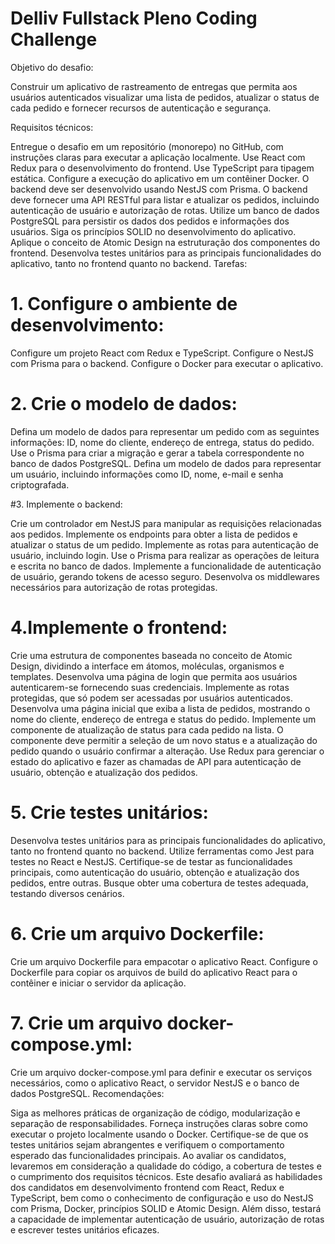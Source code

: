# Delliv Fullstack Pleno Coding Challenge

Objetivo do desafio:

Construir um aplicativo de rastreamento de entregas que permita aos usuários autenticados visualizar uma lista de pedidos, atualizar o status de cada pedido e fornecer recursos de autenticação e segurança.

Requisitos técnicos:

Entregue o desafio em um repositório (monorepo) no GitHub, com instruções claras para executar a aplicação localmente.
Use React com Redux para o desenvolvimento do frontend.
Use TypeScript para tipagem estática.
Configure a execução do aplicativo em um contêiner Docker.
O backend deve ser desenvolvido usando NestJS com Prisma.
O backend deve fornecer uma API RESTful para listar e atualizar os pedidos, incluindo autenticação de usuário e autorização de rotas.
Utilize um banco de dados PostgreSQL para persistir os dados dos pedidos e informações dos usuários.
Siga os princípios SOLID no desenvolvimento do aplicativo.
Aplique o conceito de Atomic Design na estruturação dos componentes do frontend.
Desenvolva testes unitários para as principais funcionalidades do aplicativo, tanto no frontend quanto no backend.
Tarefas:

# 1. Configure o ambiente de desenvolvimento:

Configure um projeto React com Redux e TypeScript.
Configure o NestJS com Prisma para o backend.
Configure o Docker para executar o aplicativo.

# 2. Crie o modelo de dados:

Defina um modelo de dados para representar um pedido com as seguintes informações: ID, nome do cliente, endereço de entrega, status do pedido.
Use o Prisma para criar a migração e gerar a tabela correspondente no banco de dados PostgreSQL.
Defina um modelo de dados para representar um usuário, incluindo informações como ID, nome, e-mail e senha criptografada.

#3. Implemente o backend:

Crie um controlador em NestJS para manipular as requisições relacionadas aos pedidos.
Implemente os endpoints para obter a lista de pedidos e atualizar o status de um pedido.
Implemente as rotas para autenticação de usuário, incluindo login.
Use o Prisma para realizar as operações de leitura e escrita no banco de dados.
Implemente a funcionalidade de autenticação de usuário, gerando tokens de acesso seguro.
Desenvolva os middlewares necessários para autorização de rotas protegidas.

# 4.Implemente o frontend:

Crie uma estrutura de componentes baseada no conceito de Atomic Design, dividindo a interface em átomos, moléculas, organismos e templates.
Desenvolva uma página de login que permita aos usuários autenticarem-se fornecendo suas credenciais.
Implemente as rotas protegidas, que só podem ser acessadas por usuários autenticados.
Desenvolva uma página inicial que exiba a lista de pedidos, mostrando o nome do cliente, endereço de entrega e status do pedido.
Implemente um componente de atualização de status para cada pedido na lista. O componente deve permitir a seleção de um novo status e a atualização do pedido quando o usuário confirmar a alteração.
Use Redux para gerenciar o estado do aplicativo e fazer as chamadas de API para autenticação de usuário, obtenção e atualização dos pedidos.

# 5. Crie testes unitários:

Desenvolva testes unitários para as principais funcionalidades do aplicativo, tanto no frontend quanto no backend.
Utilize ferramentas como Jest para testes no React e NestJS.
Certifique-se de testar as funcionalidades principais, como autenticação do usuário, obtenção e atualização dos pedidos, entre outras.
Busque obter uma cobertura de testes adequada, testando diversos cenários.

# 6. Crie um arquivo Dockerfile:

Crie um arquivo Dockerfile para empacotar o aplicativo React.
Configure o Dockerfile para copiar os arquivos de build do aplicativo React para o contêiner e iniciar o servidor da aplicação.

# 7. Crie um arquivo docker-compose.yml:

Crie um arquivo docker-compose.yml para definir e executar os serviços necessários, como o aplicativo React, o servidor NestJS e o banco de dados PostgreSQL.
Recomendações:

Siga as melhores práticas de organização de código, modularização e separação de responsabilidades.
Forneça instruções claras sobre como executar o projeto localmente usando o Docker.
Certifique-se de que os testes unitários sejam abrangentes e verifiquem o comportamento esperado das funcionalidades principais.
Ao avaliar os candidatos, levaremos em consideração a qualidade do código, a cobertura de testes e o cumprimento dos requisitos técnicos.
Este desafio avaliará as habilidades dos candidatos em desenvolvimento frontend com React, Redux e TypeScript, bem como o conhecimento de configuração e uso do NestJS com Prisma, Docker, princípios SOLID e Atomic Design. Além disso, testará a capacidade de implementar autenticação de usuário, autorização de rotas e escrever testes unitários eficazes.
